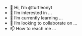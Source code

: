 - 👋 Hi, I’m @turtleonyt
- 👀 I’m interested in ...
- 🌱 I’m currently learning ...
- 💞️ I’m looking to collaborate on ...
- 📫 How to reach me ...

<!---
turtleonyt/turtleonyt is a ✨ special ✨ repository because its `README.md` (this file) appears on your GitHub profile.
You can click the Preview link to take a look at your changes.
--->
